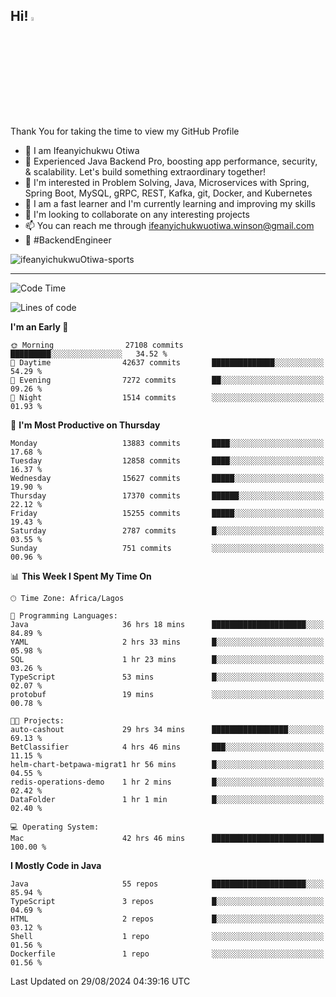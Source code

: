 <!-- BLOG-POST-LIST:START --><!-- BLOG-POST-LIST:END -->

## Hi! <img src="https://media.giphy.com/media/hvRJCLFzcasrR4ia7z/giphy.gif" width="4%"> 

Thank You for taking the time to view my GitHub Profile

- 👋 I am Ifeanyichukwu Otiwa
- 🚀 Experienced Java Backend Pro, boosting app performance, security, & scalability. Let's build something extraordinary together!
- 👀 I'm interested in Problem Solving, Java, Microservices with Spring, Spring Boot, MySQL, gRPC, REST, Kafka, git, Docker, and Kubernetes
- 🌱 I am a fast learner and I'm currently learning and improving my skills
- 💞️ I'm looking to collaborate on any interesting projects
- 📫 You can reach me through ifeanyichukwuotiwa.winson@gmail.com
- 🚀 #BackendEngineer

<p align="left" marginTop="10px"> <img src="https://komarev.com/ghpvc/?username=ifeanyichukwuOtiwa-sports&label=Profile%20views&color=0e75b6&style=for-the-badge" alt="ifeanyichukwuOtiwa-sports" /> </p>

***

<!--START_SECTION:waka-->
![Code Time](http://img.shields.io/badge/Code%20Time-2%2C854%20hrs%2012%20mins-blue)

![Lines of code](https://img.shields.io/badge/From%20Hello%20World%20I%27ve%20Written-19.0%20million%20lines%20of%20code-blue)

**I'm an Early 🐤** 

```text
🌞 Morning                27108 commits       █████████░░░░░░░░░░░░░░░░   34.52 % 
🌆 Daytime                42637 commits       ██████████████░░░░░░░░░░░   54.29 % 
🌃 Evening                7272 commits        ██░░░░░░░░░░░░░░░░░░░░░░░   09.26 % 
🌙 Night                  1514 commits        ░░░░░░░░░░░░░░░░░░░░░░░░░   01.93 % 
```
📅 **I'm Most Productive on Thursday** 

```text
Monday                   13883 commits       ████░░░░░░░░░░░░░░░░░░░░░   17.68 % 
Tuesday                  12858 commits       ████░░░░░░░░░░░░░░░░░░░░░   16.37 % 
Wednesday                15627 commits       █████░░░░░░░░░░░░░░░░░░░░   19.90 % 
Thursday                 17370 commits       ██████░░░░░░░░░░░░░░░░░░░   22.12 % 
Friday                   15255 commits       █████░░░░░░░░░░░░░░░░░░░░   19.43 % 
Saturday                 2787 commits        █░░░░░░░░░░░░░░░░░░░░░░░░   03.55 % 
Sunday                   751 commits         ░░░░░░░░░░░░░░░░░░░░░░░░░   00.96 % 
```


📊 **This Week I Spent My Time On** 

```text
🕑︎ Time Zone: Africa/Lagos

💬 Programming Languages: 
Java                     36 hrs 18 mins      █████████████████████░░░░   84.89 % 
YAML                     2 hrs 33 mins       █░░░░░░░░░░░░░░░░░░░░░░░░   05.98 % 
SQL                      1 hr 23 mins        █░░░░░░░░░░░░░░░░░░░░░░░░   03.26 % 
TypeScript               53 mins             █░░░░░░░░░░░░░░░░░░░░░░░░   02.07 % 
protobuf                 19 mins             ░░░░░░░░░░░░░░░░░░░░░░░░░   00.78 % 

🐱‍💻 Projects: 
auto-cashout             29 hrs 34 mins      █████████████████░░░░░░░░   69.13 % 
BetClassifier            4 hrs 46 mins       ███░░░░░░░░░░░░░░░░░░░░░░   11.15 % 
helm-chart-betpawa-migrat1 hr 56 mins        █░░░░░░░░░░░░░░░░░░░░░░░░   04.55 % 
redis-operations-demo    1 hr 2 mins         █░░░░░░░░░░░░░░░░░░░░░░░░   02.42 % 
DataFolder               1 hr 1 min          █░░░░░░░░░░░░░░░░░░░░░░░░   02.40 % 

💻 Operating System: 
Mac                      42 hrs 46 mins      █████████████████████████   100.00 % 
```

**I Mostly Code in Java** 

```text
Java                     55 repos            █████████████████████░░░░   85.94 % 
TypeScript               3 repos             █░░░░░░░░░░░░░░░░░░░░░░░░   04.69 % 
HTML                     2 repos             █░░░░░░░░░░░░░░░░░░░░░░░░   03.12 % 
Shell                    1 repo              ░░░░░░░░░░░░░░░░░░░░░░░░░   01.56 % 
Dockerfile               1 repo              ░░░░░░░░░░░░░░░░░░░░░░░░░   01.56 % 
```




 Last Updated on 29/08/2024 04:39:16 UTC
<!--END_SECTION:waka-->

<!--
<p align="center">
![trophy](https://github-profile-trophy.vercel.app/?username=ifeanyichukwuOtiwa-sports&theme=onedark) (https://github.com/ryo-ma/github-profile-trophy)
</p>
-->

<!---
ifeanyi-otiwa/ifeanyi-otiwa is a ✨ special ✨ repository because its `README.md` (this file) appears on your GitHub profile.
You can click the Preview link to take a look at your changes.
--->
